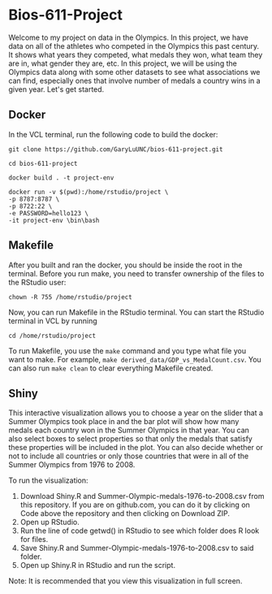 # Bios-611-Project

Welcome to my project on data in the Olympics. In this project, we have data on all of the athletes who competed in the Olympics this past century. It shows what years they competed, what medals they won, what team they are in, what gender they are, etc. In this project, we will be using the Olympics data along  with some other datasets to see what associations we can find, especially ones that involve number of medals a country wins in a given year. Let's get started.

## Docker

In the VCL terminal, run the following code to build the docker:
```
git clone https://github.com/GaryLuUNC/bios-611-project.git

cd bios-611-project

docker build . -t project-env

docker run -v $(pwd):/home/rstudio/project \
-p 8787:8787 \
-p 8722:22 \
-e PASSWORD=hello123 \ 
-it project-env \bin\bash
```

## Makefile

After you built and ran the docker, you should be inside the root in the terminal. Before you run make, you need to transfer ownership of the files to the RStudio user:

```
chown -R 755 /home/rstudio/project
```

Now, you can run Makefile in the RStudio terminal. You can start the RStudio terminal in VCL by running 

```
cd /home/rstudio/project
```

To run Makefile, you use the ```make``` command and you type what file you want to make. For example, ```make derived_data/GDP_vs_MedalCount.csv```. You can also run ```make clean``` to clear everything Makefile created.

## Shiny

This interactive visualization allows you to choose a year on the slider that a Summer Olympics took place in and the bar plot will show how many medals each country won in the Summer Olympics in that year. You can also select boxes to select properties so that only the medals that satisfy these properties will be included in the plot. You can also decide whether or not to include all countries or only those countries that were in all of the Summer Olympics from 1976 to 2008.

To run the visualization:

1. Download Shiny.R and Summer-Olympic-medals-1976-to-2008.csv from this repository. If you are on github.com, you can do it by clicking on Code above the repository and then clicking on Download ZIP.
2. Open up RStudio.
3. Run the line of code getwd() in RStudio to see which folder does R look for files.
4. Save Shiny.R and Summer-Olympic-medals-1976-to-2008.csv to said folder.
5. Open up Shiny.R in RStudio and run the script.

Note: It is recommended that you view this visualization in full screen.

